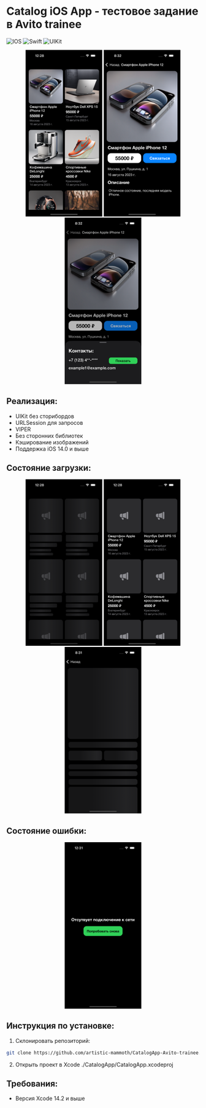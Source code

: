 # Catalog iOS App - тестовое задание в Avito trainee

![IOS](https://img.shields.io/badge/platform-IOS-44BBA4)
![Swift](https://img.shields.io/badge/Swift-E94F37)
![UIKit](https://img.shields.io/badge/UIKit-F6F7EB)

<p align="center">
  <img src="./Screenshots/Screenshot_1.png" width="200">
  <img src="./Screenshots/Screenshot_2.png" width="200">
  <img src="./Screenshots/Screenshot_3.png" width="200">
</p>

## Реализация:
- UIKit без сторибордов
- URLSession для запросов
- VIPER
- Без сторонних библиотек
- Кэширование изображений
- Поддержка iOS 14.0 и выше

## Состояние загрузки:

<p align="center">
  <img src="./Screenshots/Screenshot_4.png" width="200">
  <img src="./Screenshots/Screenshot_5.png" width="200">
  <img src="./Screenshots/Screenshot_6.png" width="200">
</p>

## Состояние ошибки:
<p align="center">
  <img src="./Screenshots/Screenshot_7.png" width="200">
</p>

## Инструкция по установке:
1. Склонировать репозиторий:

```bash
git clone https://github.com/artistic-mammoth/CatalogApp-Avito-trainee.git
```

2. Открыть проект в Xcode ./CatalogApp/CatalogApp.xcodeproj

## Требования:
- Версия Xcode 14.2 и выше